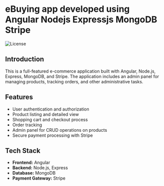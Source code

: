 # eBuying app developed using Angular Nodejs Expressjs MongoDB Stripe

![License](https://img.shields.io/badge/license-MIT-blue.svg)

## Introduction

This is a full-featured e-commerce application built with Angular, Node.js, Express, MongoDB, and Stripe. The application includes an admin panel for managing products, tracking orders, and other administrative tasks.

## Features

- User authentication and authorization
- Product listing and detailed view
- Shopping cart and checkout process
- Order tracking
- Admin panel for CRUD operations on products
- Secure payment processing with Stripe

## Tech Stack

- **Frontend:** Angular
- **Backend:** Node.js, Express
- **Database:** MongoDB
- **Payment Gateway:** Stripe

